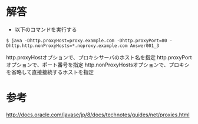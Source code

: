 # 解答
* 以下のコマンドを実行する
```
$ java -Dhttp.proxyHost=proxy.example.com -Dhttp.proxyPort=80 -Dhttp.http.nonProxyHosts=*.noproxy.example.com Answer001_3
```
http.proxyHostオプションで、プロキシサーバのホスト名を指定
http.proxyPortオプションで、ポート番号を指定
http.nonProxyHostsオプションで、プロキシを省略して直接接続するホストを指定

# 参考
http://docs.oracle.com/javase/jp/8/docs/technotes/guides/net/proxies.html
